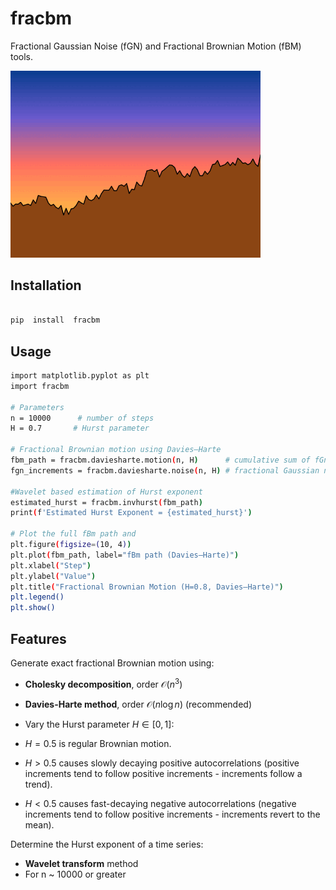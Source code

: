 # fracbm

  
Fractional Gaussian Noise (fGN) and Fractional Brownian Motion (fBM) tools.

<p align="left">
  <img src="terrain.gif" alt='terrain gen with fbm' width="400"/>
</p>
  

## Installation

```bash

pip  install  fracbm

```

## Usage

  
```bash
import matplotlib.pyplot as plt
import fracbm

# Parameters
n = 10000      # number of steps
H = 0.7       # Hurst parameter

# Fractional Brownian motion using Davies–Harte
fbm_path = fracbm.daviesharte.motion(n, H)      # cumulative sum of fGn
fgn_increments = fracbm.daviesharte.noise(n, H) # fractional Gaussian noise

#Wavelet based estimation of Hurst exponent
estimated_hurst = fracbm.invhurst(fbm_path)
print(f'Estimated Hurst Exponent = {estimated_hurst}')

# Plot the full fBm path and 
plt.figure(figsize=(10, 4))
plt.plot(fbm_path, label="fBm path (Davies–Harte)")
plt.xlabel("Step")
plt.ylabel("Value")
plt.title("Fractional Brownian Motion (H=0.8, Davies–Harte)")
plt.legend()
plt.show()

```


## Features

Generate exact fractional Brownian motion using:

-   **Cholesky decomposition**, order $\mathcal{O}(n^3)$
-   **Davies-Harte method**, order $\mathcal{O}(n \log n)$ 	(recommended)  

-   Vary the Hurst parameter $H \in [0,1]$:
-   $H = 0.5$ is regular Brownian motion.
-   $H > 0.5$ causes slowly decaying positive autocorrelations (positive increments tend to follow positive increments - increments follow a trend).
-   $H < 0.5$ causes fast-decaying negative autocorrelations (negative increments tend to follow positive increments - increments revert to the mean).

Determine the Hurst exponent of a time series:

-   **Wavelet transform** method
-   For n ~ 10000 or greater